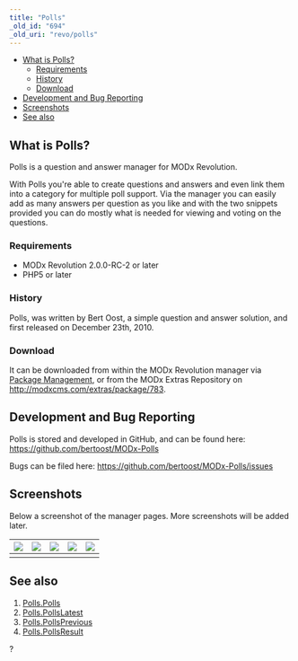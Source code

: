 ```yaml
---
title: "Polls"
_old_id: "694"
_old_uri: "revo/polls"
---
```


- [What is Polls?](#Polls-WhatisPolls%3F)
  - [Requirements](#Polls-Requirements)
  - [History](#Polls-History)
  - [Download](#Polls-Download)
- [Development and Bug Reporting](#Polls-DevelopmentandBugReporting)
- [Screenshots](#Polls-Screenshots)
- [See also](#Polls-Seealso)



## What is Polls?

Polls is a question and answer manager for MODx Revolution.

With Polls you're able to create questions and answers and even link them into a category for multiple poll support. Via the manager you can easily add as many answers per question as you like and with the two snippets provided you can do mostly what is needed for viewing and voting on the questions.

### Requirements

- MODx Revolution 2.0.0-RC-2 or later
- PHP5 or later

### History

Polls, was written by Bert Oost, a simple question and answer solution, and first released on December 23th, 2010.

### Download

It can be downloaded from within the MODx Revolution manager via [Package Management](developing-in-modx/advanced-development/package-management "Package Management"), or from the MODx Extras Repository on <http://modxcms.com/extras/package/783>.

## Development and Bug Reporting

Polls is stored and developed in GitHub, and can be found here: <https://github.com/bertoost/MODx-Polls>

Bugs can be filed here: <https://github.com/bertoost/MODx-Polls/issues>

## Screenshots

Below a screenshot of the manager pages. More screenshots will be added later.

| [![](/download/thumbnails/33587281/polls-screenshot1.jpg)](/download/attachments/33587281/polls-screenshot1.jpg) | [![](/download/thumbnails/33587281/polls-screenshot2.jpg)](/download/attachments/33587281/polls-screenshot2.jpg) | [![](/download/thumbnails/33587281/polls-screenshot3.jpg)](/download/attachments/33587281/polls-screenshot3.jpg) | [![](/download/thumbnails/33587281/polls-screenshot4.jpg)](/download/attachments/33587281/polls-screenshot4.jpg) | [![](/download/thumbnails/33587281/polls-screenshot5.jpg)](/download/attachments/33587281/polls-screenshot5.jpg) |
|------------------------------------------------------------------------------------------------------------------|------------------------------------------------------------------------------------------------------------------|------------------------------------------------------------------------------------------------------------------|------------------------------------------------------------------------------------------------------------------|------------------------------------------------------------------------------------------------------------------|
|  |  |  |  |  |



## See also

1. [Polls.Polls](/extras/revo/polls/polls.polls)
2. [Polls.PollsLatest](/extras/revo/polls/polls.pollslatest)
3. [Polls.PollsPrevious](/extras/revo/polls/polls.pollsprevious)
4. [Polls.PollsResult](/extras/revo/polls/polls.pollsresult)

?
